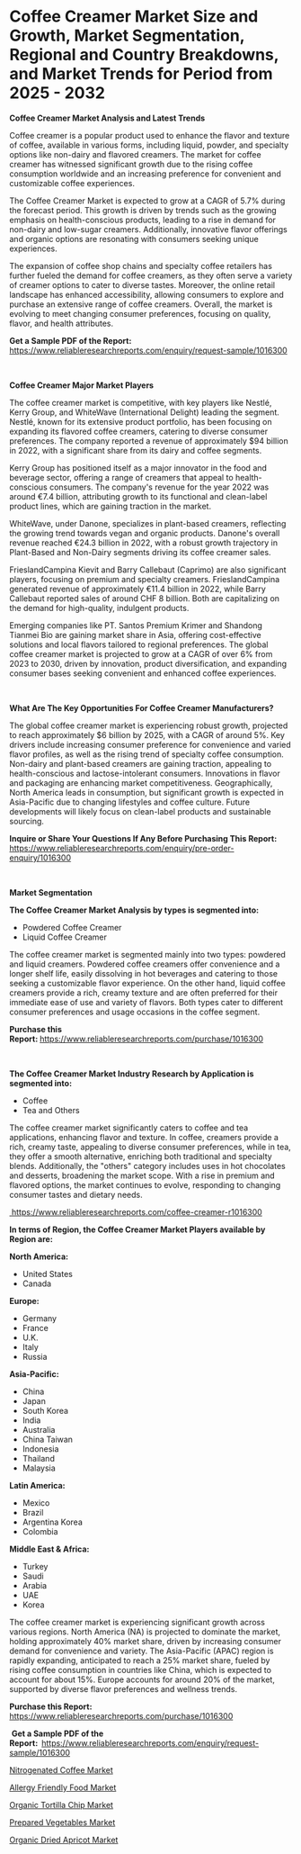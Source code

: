 <p><h1>Coffee Creamer Market Size and Growth, Market Segmentation, Regional and Country Breakdowns, and Market Trends for Period from 2025 -  2032</h1></p><p><strong>Coffee Creamer Market Analysis and Latest Trends</strong></p>
<p><p>Coffee creamer is a popular product used to enhance the flavor and texture of coffee, available in various forms, including liquid, powder, and specialty options like non-dairy and flavored creamers. The market for coffee creamer has witnessed significant growth due to the rising coffee consumption worldwide and an increasing preference for convenient and customizable coffee experiences.</p><p>The Coffee Creamer Market is expected to grow at a CAGR of 5.7% during the forecast period. This growth is driven by trends such as the growing emphasis on health-conscious products, leading to a rise in demand for non-dairy and low-sugar creamers. Additionally, innovative flavor offerings and organic options are resonating with consumers seeking unique experiences. </p><p>The expansion of coffee shop chains and specialty coffee retailers has further fueled the demand for coffee creamers, as they often serve a variety of creamer options to cater to diverse tastes. Moreover, the online retail landscape has enhanced accessibility, allowing consumers to explore and purchase an extensive range of coffee creamers. Overall, the market is evolving to meet changing consumer preferences, focusing on quality, flavor, and health attributes.</p></p>
<p><strong>Get a Sample PDF of the Report:&nbsp;</strong> <a href="https://www.reliableresearchreports.com/enquiry/request-sample/1016300?utm_campaign=83&utm_medium=2&utm_source=Github&utm_content=ia&utm_term=07042025&utm_id=coffee-creamer">https://www.reliableresearchreports.com/enquiry/request-sample/1016300</a></p>
<p>&nbsp;</p>
<p><strong>Coffee Creamer Major Market Players</strong></p>
<p><p>The coffee creamer market is competitive, with key players like Nestlé, Kerry Group, and WhiteWave (International Delight) leading the segment. Nestlé, known for its extensive product portfolio, has been focusing on expanding its flavored coffee creamers, catering to diverse consumer preferences. The company reported a revenue of approximately $94 billion in 2022, with a significant share from its dairy and coffee segments.</p><p>Kerry Group has positioned itself as a major innovator in the food and beverage sector, offering a range of creamers that appeal to health-conscious consumers. The company's revenue for the year 2022 was around €7.4 billion, attributing growth to its functional and clean-label product lines, which are gaining traction in the market.</p><p>WhiteWave, under Danone, specializes in plant-based creamers, reflecting the growing trend towards vegan and organic products. Danone's overall revenue reached €24.3 billion in 2022, with a robust growth trajectory in Plant-Based and Non-Dairy segments driving its coffee creamer sales.</p><p>FrieslandCampina Kievit and Barry Callebaut (Caprimo) are also significant players, focusing on premium and specialty creamers. FrieslandCampina generated revenue of approximately €11.4 billion in 2022, while Barry Callebaut reported sales of around CHF 8 billion. Both are capitalizing on the demand for high-quality, indulgent products.</p><p>Emerging companies like PT. Santos Premium Krimer and Shandong Tianmei Bio are gaining market share in Asia, offering cost-effective solutions and local flavors tailored to regional preferences. The global coffee creamer market is projected to grow at a CAGR of over 6% from 2023 to 2030, driven by innovation, product diversification, and expanding consumer bases seeking convenient and enhanced coffee experiences.</p></p>
<p>&nbsp;</p>
<p><strong>What Are The Key Opportunities For Coffee Creamer Manufacturers?</strong></p>
<p><p>The global coffee creamer market is experiencing robust growth, projected to reach approximately $6 billion by 2025, with a CAGR of around 5%. Key drivers include increasing consumer preference for convenience and varied flavor profiles, as well as the rising trend of specialty coffee consumption. Non-dairy and plant-based creamers are gaining traction, appealing to health-conscious and lactose-intolerant consumers. Innovations in flavor and packaging are enhancing market competitiveness. Geographically, North America leads in consumption, but significant growth is expected in Asia-Pacific due to changing lifestyles and coffee culture. Future developments will likely focus on clean-label products and sustainable sourcing.</p></p>
<p><strong>Inquire or Share Your Questions If Any Before Purchasing This Report:</strong> <a href="https://www.reliableresearchreports.com/enquiry/pre-order-enquiry/1016300?utm_campaign=83&utm_medium=2&utm_source=Github&utm_content=ia&utm_term=07042025&utm_id=coffee-creamer">https://www.reliableresearchreports.com/enquiry/pre-order-enquiry/1016300</a></p>
<p>&nbsp;</p>
<p><strong>Market Segmentation</strong></p>
<p><strong>The Coffee Creamer Market Analysis by types is segmented into:</strong></p>
<p><ul><li>Powdered Coffee Creamer</li><li>Liquid Coffee Creamer</li></ul></p>
<p><p>The coffee creamer market is segmented mainly into two types: powdered and liquid creamers. Powdered coffee creamers offer convenience and a longer shelf life, easily dissolving in hot beverages and catering to those seeking a customizable flavor experience. On the other hand, liquid coffee creamers provide a rich, creamy texture and are often preferred for their immediate ease of use and variety of flavors. Both types cater to different consumer preferences and usage occasions in the coffee segment.</p></p>
<p><strong>Purchase this Report:&nbsp;</strong><a href="https://www.reliableresearchreports.com/purchase/1016300?utm_campaign=83&utm_medium=2&utm_source=Github&utm_content=ia&utm_term=07042025&utm_id=coffee-creamer">https://www.reliableresearchreports.com/purchase/1016300</a></p>
<p>&nbsp;</p>
<p><strong>The Coffee Creamer Market Industry Research by Application is segmented into:</strong></p>
<p><ul><li>Coffee</li><li>Tea and Others</li></ul></p>
<p><p>The coffee creamer market significantly caters to coffee and tea applications, enhancing flavor and texture. In coffee, creamers provide a rich, creamy taste, appealing to diverse consumer preferences, while in tea, they offer a smooth alternative, enriching both traditional and specialty blends. Additionally, the "others" category includes uses in hot chocolates and desserts, broadening the market scope. With a rise in premium and flavored options, the market continues to evolve, responding to changing consumer tastes and dietary needs.</p></p>
<p><a href="https://www.reliableresearchreports.com/coffee-creamer-r1016300?utm_campaign=83&utm_medium=2&utm_source=Github&utm_content=ia&utm_term=07042025&utm_id=coffee-creamer">&nbsp;https://www.reliableresearchreports.com/coffee-creamer-r1016300</a></p>
<p><strong>In terms of Region, the Coffee Creamer Market Players available by Region are:</strong></p>
<p>
    <p> <strong> North America: </strong>
        <ul>
            <li>United States</li>
            <li>Canada</li>
        </ul>
        </p> 
    <p> <strong> Europe: </strong>
        <ul>
            <li>Germany</li>
            <li>France</li>
            <li>U.K.</li>
            <li>Italy</li>
            <li>Russia</li>
        </ul>
        </p> 
    <p> <strong> Asia-Pacific: </strong>
        <ul>
            <li>China</li>
            <li>Japan</li>
            <li>South Korea</li>
            <li>India</li>
            <li>Australia</li>
            <li>China Taiwan</li>
            <li>Indonesia</li>
            <li>Thailand</li>
            <li>Malaysia</li>
        </ul>
        </p> 
    <p> <strong> Latin America: </strong>
        <ul>
            <li>Mexico</li>
            <li>Brazil</li>
            <li>Argentina Korea</li>
            <li>Colombia</li>
        </ul>
        </p> 
    <p> <strong> Middle East & Africa: </strong>
        <ul>
            <li>Turkey</li>
            <li>Saudi</li>
            <li>Arabia</li>
            <li>UAE</li>
            <li>Korea</li>
        </ul>
    </p>
    </p>
<p><p>The coffee creamer market is experiencing significant growth across various regions. North America (NA) is projected to dominate the market, holding approximately 40% market share, driven by increasing consumer demand for convenience and variety. The Asia-Pacific (APAC) region is rapidly expanding, anticipated to reach a 25% market share, fueled by rising coffee consumption in countries like China, which is expected to account for about 15%. Europe accounts for around 20% of the market, supported by diverse flavor preferences and wellness trends.</p></p>
<p><strong>Purchase this Report: </strong><a href="https://www.reliableresearchreports.com/purchase/1016300?utm_campaign=83&utm_medium=2&utm_source=Github&utm_content=ia&utm_term=07042025&utm_id=coffee-creamer">https://www.reliableresearchreports.com/purchase/1016300</a></p>
<p>&nbsp;<strong>Get a Sample PDF of the Report:&nbsp;&nbsp;</strong><a href="https://www.reliableresearchreports.com/enquiry/request-sample/1016300?utm_campaign=83&utm_medium=2&utm_source=Github&utm_content=ia&utm_term=07042025&utm_id=coffee-creamer">https://www.reliableresearchreports.com/enquiry/request-sample/1016300</a></p>
<p><strong></strong></p>
<p><p><a href="https://github.com/mokeleveisel/Market-Research-Report-List-1/blob/main/nitrogenated-coffee-market.md?utm_campaign=83&utm_medium=2&utm_source=Github&utm_content=ia&utm_term=07042025&utm_id=coffee-creamer">Nitrogenated Coffee Market</a></p><p><a href="https://github.com/abidomamen/Market-Research-Report-List-1/blob/main/allergy-friendly-food-market.md?utm_campaign=83&utm_medium=2&utm_source=Github&utm_content=ia&utm_term=07042025&utm_id=coffee-creamer">Allergy Friendly Food Market</a></p><p><a href="https://github.com/baheraennika/Market-Research-Report-List-1/blob/main/organic-tortilla-chip-market.md?utm_campaign=83&utm_medium=2&utm_source=Github&utm_content=ia&utm_term=07042025&utm_id=coffee-creamer">Organic Tortilla Chip Market</a></p><p><a href="https://github.com/leijavaagexo/Market-Research-Report-List-1/blob/main/prepared-vegetables-market.md?utm_campaign=83&utm_medium=2&utm_source=Github&utm_content=ia&utm_term=07042025&utm_id=coffee-creamer">Prepared Vegetables Market</a></p><p><a href="https://github.com/adelanwkadua/Market-Research-Report-List-1/blob/main/organic-dried-apricot-market.md?utm_campaign=83&utm_medium=2&utm_source=Github&utm_content=ia&utm_term=07042025&utm_id=coffee-creamer">Organic Dried Apricot Market</a></p></p>